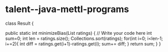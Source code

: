 # talent--java-mettl-programs
class Result {

public static int minimizeBias(List ratings) { // Write your code here int sum=0; int len = ratings.size(); Collections.sort(ratings); for(int i=0; i<len-1; i+=2){ int diff = ratings.get(i+1)-ratings.get(i); sum+= diff; } return sum; } }
